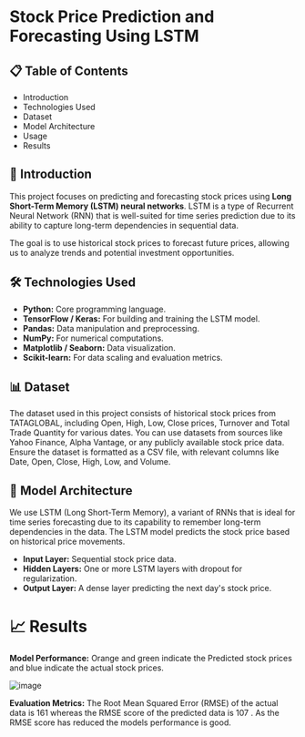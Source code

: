 # Stock Price Prediction and Forecasting Using LSTM
## 📋 Table of Contents
- Introduction
- Technologies Used
- Dataset
- Model Architecture
- Usage
- Results

## 📖 Introduction
This project focuses on predicting and forecasting stock prices using **Long Short-Term Memory (LSTM) neural networks**. LSTM is a type of Recurrent Neural Network (RNN) that is well-suited for time series prediction due to its ability to capture long-term dependencies in sequential data.

The goal is to use historical stock prices to forecast future prices, allowing us to analyze trends and potential investment opportunities.

## 🛠 Technologies Used
- **Python:** Core programming language.
- **TensorFlow / Keras:** For building and training the LSTM model.
- **Pandas:** Data manipulation and preprocessing.
- **NumPy:** For numerical computations.
- **Matplotlib / Seaborn:** Data visualization.
- **Scikit-learn:** For data scaling and evaluation metrics.

## 📊 Dataset
The dataset used in this project consists of historical stock prices from TATAGLOBAL, including Open, High, Low, Close prices, Turnover and Total Trade Quantity for various dates.
You can use datasets from sources like Yahoo Finance, Alpha Vantage, or any publicly available stock price data.
Ensure the dataset is formatted as a CSV file, with relevant columns like Date, Open, Close, High, Low, and Volume.

## 🧠 Model Architecture
We use LSTM (Long Short-Term Memory), a variant of RNNs that is ideal for time series forecasting due to its capability to remember long-term dependencies in the data. The LSTM model predicts the stock price based on historical price movements.

- **Input Layer:** Sequential stock price data.
- **Hidden Layers:** One or more LSTM layers with dropout for regularization.
- **Output Layer:** A dense layer predicting the next day's stock price.

# 📈 Results


**Model Performance:** Orange and green indicate the Predicted stock prices and blue indicate the actual stock prices.

![image](https://github.com/user-attachments/assets/53344e9f-08da-49ca-bc4f-beed0531332a)

**Evaluation Metrics:** The Root Mean Squared Error (RMSE) of the actual data is 161 whereas the RMSE score of the predicted data is 107 . As the RMSE score has reduced the models performance is good.
